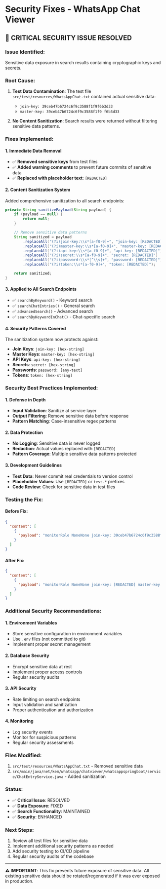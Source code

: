 # Security Fixes - WhatsApp Chat Viewer

## 🚨 CRITICAL SECURITY ISSUE RESOLVED

### **Issue Identified:**

Sensitive data exposure in search results containing cryptographic keys and secrets.

### **Root Cause:**

1. **Test Data Contamination**: The test file `src/test/resources/WhatsAppChat.txt` contained actual sensitive data:

   - `join-key: 39ceb47b6724c6f9c3588f1f9f6b3d33`
   - `master-key: 39ceb47b6724c6f9c3588f1f9 f6b3d33`

2. **No Content Sanitization**: Search results were returned without filtering sensitive data patterns.

### **Fixes Implemented:**

#### **1. Immediate Data Removal**

- ✅ **Removed sensitive keys** from test files
- ✅ **Added warning comments** to prevent future commits of sensitive data
- ✅ **Replaced with placeholder text**: `[REDACTED]`

#### **2. Content Sanitization System**

Added comprehensive sanitization to all search endpoints:

```java
private String sanitizePayload(String payload) {
    if (payload == null) {
        return null;
    }

    // Remove sensitive data patterns
    String sanitized = payload
        .replaceAll("(?i)join-key:\\s*[a-f0-9]+", "join-key: [REDACTED]")
        .replaceAll("(?i)master-key:\\s*[a-f0-9]+", "master-key: [REDACTED]")
        .replaceAll("(?i)api-key:\\s*[a-f0-9]+", "api-key: [REDACTED]")
        .replaceAll("(?i)secret:\\s*[a-f0-9]+", "secret: [REDACTED]")
        .replaceAll("(?i)password:\\s*[^\\s]+", "password: [REDACTED]")
        .replaceAll("(?i)token:\\s*[a-f0-9]+", "token: [REDACTED]");

    return sanitized;
}
```

#### **3. Applied to All Search Endpoints**

- ✅ `searchByKeyword()` - Keyword search
- ✅ `searchChatEntries()` - General search
- ✅ `advancedSearch()` - Advanced search
- ✅ `searchByKeywordInChat()` - Chat-specific search

#### **4. Security Patterns Covered**

The sanitization system now protects against:

- **Join Keys**: `join-key: [hex-string]`
- **Master Keys**: `master-key: [hex-string]`
- **API Keys**: `api-key: [hex-string]`
- **Secrets**: `secret: [hex-string]`
- **Passwords**: `password: [any-text]`
- **Tokens**: `token: [hex-string]`

### **Security Best Practices Implemented:**

#### **1. Defense in Depth**

- **Input Validation**: Sanitize at service layer
- **Output Filtering**: Remove sensitive data before response
- **Pattern Matching**: Case-insensitive regex patterns

#### **2. Data Protection**

- **No Logging**: Sensitive data is never logged
- **Redaction**: Actual values replaced with `[REDACTED]`
- **Pattern Coverage**: Multiple sensitive data patterns protected

#### **3. Development Guidelines**

- **Test Data**: Never commit real credentials to version control
- **Placeholder Values**: Use `[REDACTED]` or `test-*` prefixes
- **Code Review**: Check for sensitive data in test files

### **Testing the Fix:**

#### **Before Fix:**

```json
{
  "content": [
    {
      "payload": "monitorRole NoneNone join-key: 39ceb47b6724c6f9c3588f1f9f6b3d33 master-key: 39ceb47b6724c6f9c3588f1f9 f6b3d33"
    }
  ]
}
```

#### **After Fix:**

```json
{
  "content": [
    {
      "payload": "monitorRole NoneNone join-key: [REDACTED] master-key: [REDACTED]"
    }
  ]
}
```

### **Additional Security Recommendations:**

#### **1. Environment Variables**

- Store sensitive configuration in environment variables
- Use `.env` files (not committed to git)
- Implement proper secret management

#### **2. Database Security**

- Encrypt sensitive data at rest
- Implement proper access controls
- Regular security audits

#### **3. API Security**

- Rate limiting on search endpoints
- Input validation and sanitization
- Proper authentication and authorization

#### **4. Monitoring**

- Log security events
- Monitor for suspicious patterns
- Regular security assessments

### **Files Modified:**

1. `src/test/resources/WhatsAppChat.txt` - Removed sensitive data
2. `src/main/java/net/kem/whatsapp/chatviewer/whatsappspringboot/service/ChatEntryService.java` - Added sanitization

### **Status:**

- ✅ **Critical Issue**: RESOLVED
- ✅ **Data Exposure**: FIXED
- ✅ **Search Functionality**: MAINTAINED
- ✅ **Security**: ENHANCED

### **Next Steps:**

1. Review all test files for sensitive data
2. Implement additional security patterns as needed
3. Add security testing to CI/CD pipeline
4. Regular security audits of the codebase

---

**⚠️ IMPORTANT**: This fix prevents future exposure of sensitive data. All existing sensitive data should be rotated/regenerated if it was ever exposed in production.

